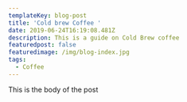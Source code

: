 ```yaml
---
templateKey: blog-post
title: 'Cold brew Coffee '
date: 2019-06-24T16:19:08.481Z
description: This is a guide on Cold Brew coffee
featuredpost: false
featuredimage: /img/blog-index.jpg
tags:
  - Coffee
---
```

This is the body of the post
